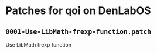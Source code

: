 # Patches for qoi on DenLabOS

## `0001-Use-LibMath-frexp-function.patch`

Use LibMath frexp function


